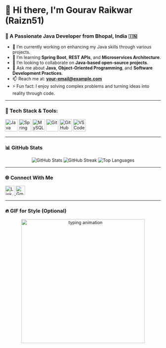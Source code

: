 # 👋 Hi there, I'm Gourav Raikwar (Raizn51)

### 🚀 A Passionate Java Developer from Bhopal, India 🇮🇳

- 🔭 I’m currently working on enhancing my Java skills through various projects.
- 🌱 I’m learning **Spring Boot**, **REST APIs**, and **Microservices Architecture**.
- 👯 I’m looking to collaborate on **Java-based open-source projects**.
- 💬 Ask me about **Java**, **Object-Oriented Programming**, and **Software Development Practices**.
- 📫 Reach me at: **your-email@example.com**
- ⚡ Fun fact: I enjoy solving complex problems and turning ideas into reality through code.

---

### 🧰 Tech Stack & Tools:

<p align="left">
  <img src="https://cdn.jsdelivr.net/gh/devicons/devicon/icons/java/java-original.svg" width="40" height="40" alt="Java"/>
  <img src="https://cdn.jsdelivr.net/gh/devicons/devicon/icons/spring/spring-original.svg" width="40" height="40" alt="Spring"/>
  <img src="https://cdn.jsdelivr.net/gh/devicons/devicon/icons/mysql/mysql-original.svg" width="40" height="40" alt="MySQL"/>
  <img src="https://cdn.jsdelivr.net/gh/devicons/devicon/icons/git/git-original.svg" width="40" height="40" alt="Git"/>
  <img src="https://cdn.jsdelivr.net/gh/devicons/devicon/icons/github/github-original.svg" width="40" height="40" alt="GitHub"/>
  <img src="https://cdn.jsdelivr.net/gh/devicons/devicon/icons/vscode/vscode-original.svg" width="40" height="40" alt="VS Code"/>
</p>

---

### 📊 GitHub Stats

<p align="center">
  <img src="https://github-readme-stats.vercel.app/api?username=Raizn51&show_icons=true&theme=tokyonight" alt="GitHub Stats" />
  <img src="https://github-readme-streak-stats.herokuapp.com/?user=Raizn51&theme=tokyonight" alt="GitHub Streak" />
  <img src="https://github-readme-stats.vercel.app/api/top-langs/?username=Raizn51&layout=compact&theme=tokyonight" alt="Top Languages" />
</p>

---

### 🌐 Connect With Me

<p align="left">
  <a href="[https://www.linkedin.com/in/your-linkedin/](https://www.linkedin.com/in/gourav-raikwar/)" target="_blank">
    <img src="https://cdn.jsdelivr.net/npm/simple-icons@v3/icons/linkedin.svg" alt="LinkedIn" height="30" width="30" />
  </a>
  <a href="mailto:gouravraikwar989@gmail.com">
    <img src="https://cdn.jsdelivr.net/npm/simple-icons@v3/icons/gmail.svg" alt="Gmail" height="30" width="30" />
  </a>
</p>

---

### 🔥 GIF for Style (Optional)

<p align="center">
  <img src="https://i.imgur.com/65efzo.gif" width="400" alt="typing animation" />
</p>
